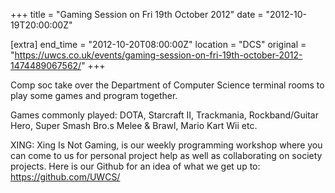+++
title = "Gaming Session on Fri 19th October 2012"
date = "2012-10-19T20:00:00Z"

[extra]
end_time = "2012-10-20T08:00:00Z"
location = "DCS"
original = "https://uwcs.co.uk/events/gaming-session-on-fri-19th-october-2012-1474489067562/"
+++

Comp soc take over the Department of Computer Science terminal rooms to play some games and program together.

Games commonly played: DOTA, Starcraft II, Trackmania, Rockband/Guitar Hero, Super Smash Bro.s Melee & Brawl, Mario Kart Wii etc.

XING: Xing Is Not Gaming, is our weekly programming workshop where you can come to us for personal project help as well as collaborating on society projects. Here is our Github for an idea of what we get up to: https://github.com/UWCS/

